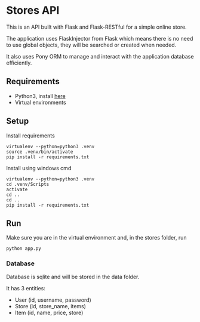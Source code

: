 # Stores API
This is an API built with Flask and Flask-RESTful for a simple online store.

The application uses FlaskInjector from Flask which means there is no need to use global objects, they will be searched or created when needed.

It also uses Pony ORM to manage and interact with the application database efficiently.

## Requirements
- Python3, install [here](https://www.python.org/downloads/)
- Virtual environments

## Setup
Install requirements
```
virtualenv --python=python3 .venv
source .venv/bin/activate
pip install -r requirements.txt
```
Install using windows cmd
```
virtualenv --python=python3 .venv
cd .venv/Scripts
activate
cd ..
cd ..
pip install -r requirements.txt
```

## Run
Make sure you are in the virtual environment and, in the stores folder, run
```
python app.py
```

### Database
Database is sqlite and will be stored in the data folder.

It has 3 entities:
- User (id, username, password)
- Store (id, store_name, items)
- Item (id, name, price, store)
